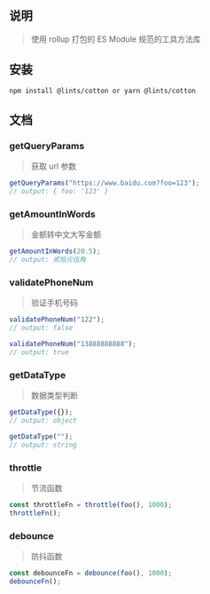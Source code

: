 ## 说明

> 使用 rollup 打包的 ES Module 规范的工具方法库

## 安装

```shell
npm install @lints/cotton or yarn @lints/cotton
```

## 文档

### getQueryParams

> 获取 url 参数

```ts
getQueryParams("https://www.baidu.com?foo=123");
// output: { foo: '123' }
```

### getAmountInWords

> 金额转中文大写金额

```ts
getAmountInWords(20.5);
// output: 贰拾元伍角
```

### validatePhoneNum

> 验证手机号码

```ts
validatePhoneNum("122");
// output: false

validatePhoneNum("13888888888");
// output: true
```

### getDataType

> 数据类型判断

```ts
getDataType({});
// output: object

getDataType("");
// output: string
```

### throttle

> 节流函数

```ts
const throttleFn = throttle(foo(), 1000);
throttleFn();
```

### debounce

> 防抖函数

```ts
const debounceFn = debounce(foo(), 1000);
debounceFn();
```
